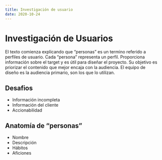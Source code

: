 ```yaml
---
title: Investigación de usuario
date: 2020-10-24
---
```

# Investigación de Usuarios

El texto comienza explicando que “personas” es un termino referido a perfiles de usuario. Cada “persona” representa un perfil.
Proporciona información sobre el target y es útil para diseñar el proyecto.
Su objetivo es priorizar el contenido que mejor encaja con la audiencia. El equipo de diseño es la audiencia primario, son los que lo utilizan.

## Desafios
- Información incompleta
- Información del cliente
- Accionabilidad

## Anatomía de “personas”
- Nombre
- Descripción
- Hábitos
- Aficiones
